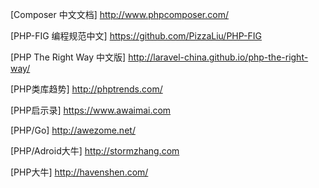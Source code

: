 [Composer 中文文档] http://www.phpcomposer.com/

[PHP-FIG 编程规范中文] https://github.com/PizzaLiu/PHP-FIG

[PHP The Right Way 中文版]  http://laravel-china.github.io/php-the-right-way/

[PHP类库趋势] http://phptrends.com/

[PHP启示录] https://www.awaimai.com

[PHP/Go] http://awezome.net/

[PHP/Adroid大牛] http://stormzhang.com

[PHP大牛] http://havenshen.com/


